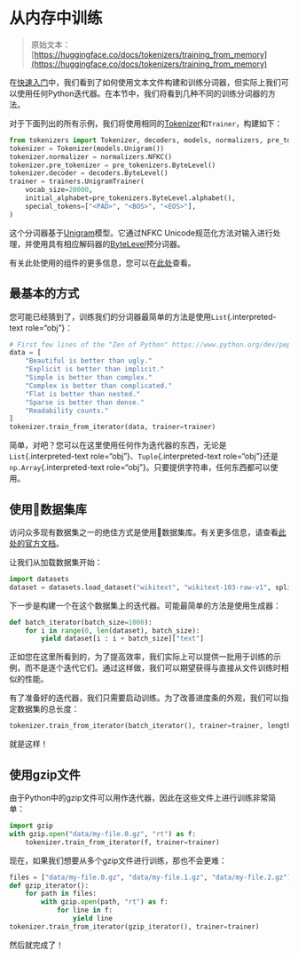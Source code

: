 # 从内存中训练

> 原始文本：[https://huggingface.co/docs/tokenizers/training_from_memory](https://huggingface.co/docs/tokenizers/training_from_memory)

在[快速入门](quicktour)中，我们看到了如何使用文本文件构建和训练分词器，但实际上我们可以使用任何Python迭代器。在本节中，我们将看到几种不同的训练分词器的方法。

对于下面列出的所有示例，我们将使用相同的[Tokenizer](/docs/tokenizers/v0.13.4.rc2/en/api/tokenizer#tokenizers.Tokenizer)和`Trainer`，构建如下：

```py
from tokenizers import Tokenizer, decoders, models, normalizers, pre_tokenizers, trainers
tokenizer = Tokenizer(models.Unigram())
tokenizer.normalizer = normalizers.NFKC()
tokenizer.pre_tokenizer = pre_tokenizers.ByteLevel()
tokenizer.decoder = decoders.ByteLevel()
trainer = trainers.UnigramTrainer(
    vocab_size=20000,
    initial_alphabet=pre_tokenizers.ByteLevel.alphabet(),
    special_tokens=["<PAD>", "<BOS>", "<EOS>"],
)
```

这个分词器基于[Unigram](/docs/tokenizers/v0.13.4.rc2/en/api/models#tokenizers.models.Unigram)模型。它通过NFKC Unicode规范化方法对输入进行处理，并使用具有相应解码器的[ByteLevel](/docs/tokenizers/v0.13.4.rc2/en/api/pre-tokenizers#tokenizers.pre_tokenizers.ByteLevel)预分词器。

有关此处使用的组件的更多信息，您可以在[此处](components)查看。

## 最基本的方式

您可能已经猜到了，训练我们的分词器最简单的方法是使用`List`{.interpreted-text role=“obj”}：

```py
# First few lines of the "Zen of Python" https://www.python.org/dev/peps/pep-0020/
data = [
    "Beautiful is better than ugly."
    "Explicit is better than implicit."
    "Simple is better than complex."
    "Complex is better than complicated."
    "Flat is better than nested."
    "Sparse is better than dense."
    "Readability counts."
]
tokenizer.train_from_iterator(data, trainer=trainer)
```

简单，对吧？您可以在这里使用任何作为迭代器的东西，无论是`List`{.interpreted-text role=“obj”}、`Tuple`{.interpreted-text role=“obj”}还是`np.Array`{.interpreted-text role=“obj”}。只要提供字符串，任何东西都可以使用。

## 使用🤗数据集库

访问众多现有数据集之一的绝佳方式是使用🤗数据集库。有关更多信息，请查看[此处的官方文档](https://huggingface.co/docs/datasets/)。

让我们从加载数据集开始：

```py
import datasets
dataset = datasets.load_dataset("wikitext", "wikitext-103-raw-v1", split="train+test+validation")
```

下一步是构建一个在这个数据集上的迭代器。可能最简单的方法是使用生成器：

```py
def batch_iterator(batch_size=1000):
    for i in range(0, len(dataset), batch_size):
        yield dataset[i : i + batch_size]["text"]
```

正如您在这里所看到的，为了提高效率，我们实际上可以提供一批用于训练的示例，而不是逐个迭代它们。通过这样做，我们可以期望获得与直接从文件训练时相似的性能。

有了准备好的迭代器，我们只需要启动训练。为了改善进度条的外观，我们可以指定数据集的总长度：

```py
tokenizer.train_from_iterator(batch_iterator(), trainer=trainer, length=len(dataset))
```

就是这样！

## 使用gzip文件

由于Python中的gzip文件可以用作迭代器，因此在这些文件上进行训练非常简单：

```py
import gzip
with gzip.open("data/my-file.0.gz", "rt") as f:
    tokenizer.train_from_iterator(f, trainer=trainer)
```

现在，如果我们想要从多个gzip文件进行训练，那也不会更难：

```py
files = ["data/my-file.0.gz", "data/my-file.1.gz", "data/my-file.2.gz"]
def gzip_iterator():
    for path in files:
        with gzip.open(path, "rt") as f:
            for line in f:
                yield line
tokenizer.train_from_iterator(gzip_iterator(), trainer=trainer)
```

然后就完成了！
